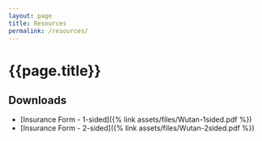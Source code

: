 ```yaml
---
layout: page
title: Resources
permalink: /resources/
---
```


# {{page.title}}

## Downloads

* [Insurance Form - 1-sided]({% link assets/files/Wutan-1sided.pdf %})
* [Insurance Form - 2-sided]({% link assets/files/Wutan-2sided.pdf %})
